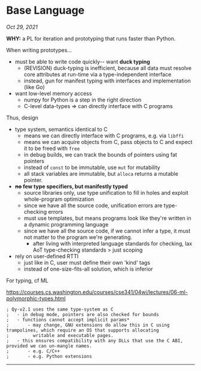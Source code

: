# Base Language

_Oct 29, 2021_

**WHY:** a PL for iteration and prototyping that runs faster than Python.

When writing prototypes...
- must be able to write code quickly-- want **duck typing**
    - (REVISION) duck-typing is inefficient, because all data must resolve core attributes at run-time via a 
      type-independent interface
    - instead, gun for manifest typing with interfaces and implementation (like Go)
- want low-level memory access
    - numpy for Python is a step in the right direction
    - C-level data-types => can directly interface with C programs

Thus, design
- type system, semantics identical to C
    - means we can directly interface with C programs, e.g. via `libffi`
    - means we can acquire objects from C, pass objects to C and expect it to be freed with `free`
    - in debug builds, we can track the bounds of pointers using fat pointers
    - instead of `const` to be immutable, use `mut` for mutability
    - all stack variables are immutable, but `alloca` returns a mutable pointer.
- **~~no~~ few type specifiers, but manifestly typed**
    - source libraries only, use type unification to fill in holes and exploit whole-program optimization
    - since we have all the source code, unification errors are type-checking errors
    - must use templates, but means programs look like they're written in a dynamic programming language
    - since we have all the source code, if we cannot infer a type, it must not matter to the program we're generating.
      - after living with interpreted language standards for checking, lax AoT type-checking standards > just scoping
- rely on user-defined RTTI
    - just like in C, user must define their own 'kind' tags
    - instead of one-size-fits-all solution, which is inferior

For typing, cf ML

https://courses.cs.washington.edu/courses/cse341/04wi/lectures/06-ml-polymorphic-types.html

```
; Qy-v2.1 uses the same type-system as C
;   - in debug mode, pointers are also checked for bounds
;   - functions cannot accept implicit params*
;       - may change, GNU extensions do allow this in C using trampolines, which require an OS that supports allocating
;         writable and executable pages.
;   - this ensures compatibility with any DLLs that use the C ABI, provided we can un-mangle names.
;       - e.g. C/C++
;       - e.g. Python extensions
```

---
